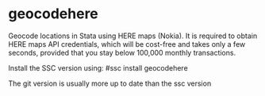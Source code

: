 # geocodehere


Geocode locations in Stata using HERE maps (Nokia). It is required to obtain HERE maps API credentials, which will be
cost-free and takes only a few seconds, provided that you stay below 100,000 monthly transactions.

Install the SSC version using:
#ssc install geocodehere

The git version is usually more up to date than the ssc version
